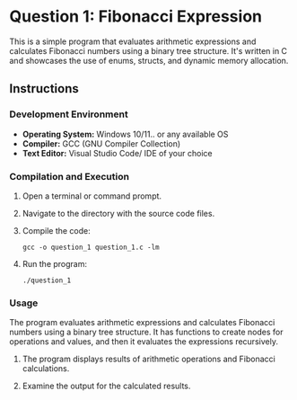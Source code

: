 # Question 1: Fibonacci Expression 

This is a simple program that evaluates arithmetic expressions and calculates Fibonacci numbers using a binary tree structure. It's written in C and showcases the use of enums, structs, and dynamic memory allocation.

## Instructions

### Development Environment

- **Operating System:** Windows 10/11.. or any available OS
- **Compiler:** GCC (GNU Compiler Collection)
- **Text Editor:** Visual Studio Code/ IDE of your choice

### Compilation and Execution

1. Open a terminal or command prompt.

2. Navigate to the directory with the source code files.

3. Compile the code:

   ```
   gcc -o question_1 question_1.c -lm
   ```

4. Run the program:

   ```
   ./question_1
   ```

### Usage

The program evaluates arithmetic expressions and calculates Fibonacci numbers using a binary tree structure. It has functions to create nodes for operations and values, and then it evaluates the expressions recursively.

1. The program displays results of arithmetic operations and Fibonacci calculations.

2. Examine the output for the calculated results.

